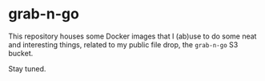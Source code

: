 grab-n-go
=========

This repository houses some Docker images that I (ab)use to do
some neat and interesting things, related to my public file drop,
the `grab-n-go` S3 bucket.

Stay tuned.
